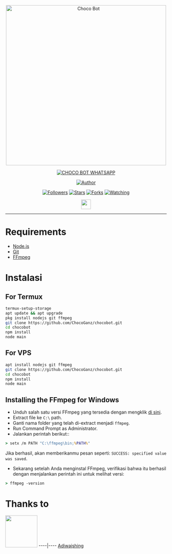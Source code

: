 <p align="center">
<img src="https://encrypted-tbn0.gstatic.com/images?q=tbn:ANd9GcStH_A0WKtnRtD_Bla6B71LjtP-GtYOkacYsg&usqp=CAU" alt="Choco Bot" width="500"/>


</p>
<p align="center">
<a href="#"><img title="CHOCO BOT WHATSAPP" src="https://img.shields.io/badge/CHOCO BOT WHATSAPP-green?colorA=%23ff0000&colorB=%23017e40&style=for-the-badge"></a>
</p>
<p align="center">
<a href="https://github.com/ChocoGanz/chocobot"><img title="Author" src="https://img.shields.io/badge/Author-ChocoGanz-red.svg?style=for-the-badge&logo=github"></a>
</p>
<p align="center">
<a href="https://github.com/ChocoGanz/chocobot"><img title="Followers" src="https://img.shields.io/github/followers/ChocoGanz?color=blue&style=flat-square"></a>
<a href="https://github.com/ChocoGanz/chocobot"><img title="Stars" src="https://img.shields.io/github/stars/ChocoGanz/chocobot?color=red&style=flat-square"></a>
<a href="https://github.com/ChocoGanz/chocobot/network/members"><img title="Forks" src="https://img.shields.io/github/forks/ChocoGanz/chocobot?color=red&style=flat-square"></a>
<a href="https://github.com/ChocoGanz/chocobot/watchers"><img title="Watching" src="https://img.shields.io/github/watchers/ChocoGanz/chocobot?label=Watchers&color=blue&style=flat-square"></a>
</p>

<p align='center'>
   <a href="https://wa.me/6283894905341?text=Assalamualaikum+bang"><img height="30" src="https://encrypted-tbn0.gstatic.com/images?q=tbn:ANd9GcRBc_3WgZjWOtqdKZQbdkxUl5A31GZ_YC35zQ&usqp=CAU"></a>
</P>
</p>
</div>


---

# Requirements
* [Node.js](https://nodejs.org/en/)
* [Git](https://git-scm.com/downloads)
* [FFmpeg](https://github.com/BtbN/FFmpeg-Builds/releases/download/autobuild-2020-12-08-13-03/ffmpeg-n4.3.1-26-gca55240b8c-win64-gpl-4.3.zip)

# Instalasi
## For Termux
```bash
termux-setup-storage
apt update && apt upgrade
pkg install nodejs git ffmpeg
git clone https://github.com/ChocoGanz/chocobot.git
cd chocobot
npm install
node main
```

## For VPS
```bash
apt install nodejs git ffmpeg
git clone https://github.com/ChocoGanz/chocobot.git
cd chocobot
npm install
node main
```

## Installing the FFmpeg for Windows
* Unduh salah satu versi FFmpeg yang tersedia dengan mengklik [di sini](https://www.gyan.dev/ffmpeg/builds/).
* Extract file ke `C:\` path.
* Ganti nama folder yang telah di-extract menjadi `ffmpeg`.
* Run Command Prompt as Administrator.
* Jalankan perintah berikut::
```cmd
> setx /m PATH "C:\ffmpeg\bin;%PATH%"
```
Jika berhasil, akan memberikanmu pesan seperti: `SUCCESS: specified value was saved`.
* Sekarang setelah Anda menginstal FFmpeg, verifikasi bahwa itu berhasil dengan menjalankan perintah ini untuk melihat versi:
```cmd
> ffmpeg -version
```

# Thanks to
<a href="https://github.com/adiwajshing"><img src="https://github.com/adiwajshing.png?size=100" width="100" height="100"></a>
----|----
[Adiwajshing](https://github.com/adiwajshing)

